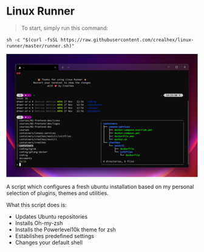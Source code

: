 # Linux Runner

> To start, simply run this command:

```
sh -c "$(curl -fsSL https://raw.githubusercontent.com/crealhex/linux-runner/master/runner.sh)"
```

![](./images/linux-runner.png)

A script which configures a fresh ubuntu installation based on my personal selection of plugins, themes and utilities.

What this script does is:
- Updates Ubuntu repositories
- Installs Oh-my-zsh
- Installs the Powerlevel10k theme for zsh
- Establishes predefined settings
- Changes your default shell